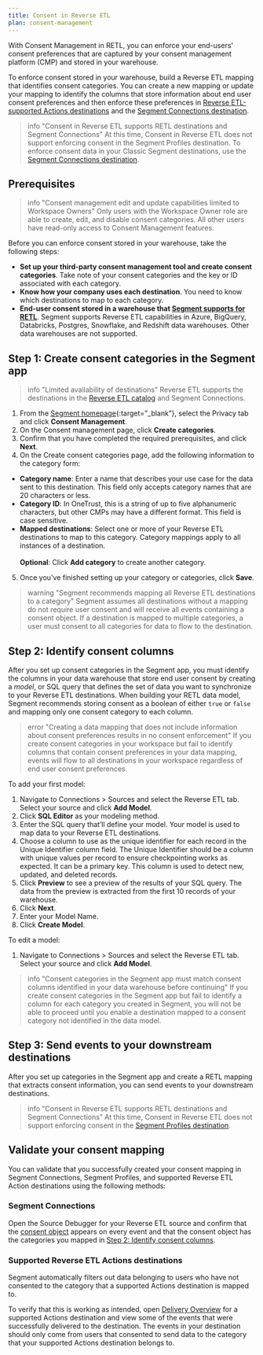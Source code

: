 ```yaml
---
title: Consent in Reverse ETL
plan: consent-management
---
```


With Consent Management in RETL, you can enforce your end-users' consent preferences that are captured by your consent management platform (CMP) and stored in your warehouse. 

To enforce consent stored in your warehouse, build a Reverse ETL mapping that identifies consent categories. You can create a new mapping or update your mapping to identify the columns that store information about end user consent preferences and then enforce these preferences in [Reverse ETL-supported Actions destinations](/docs/connections/reverse-etl/reverse-etl-catalog/) and the [Segment Connections destination](/docs/connections/destinations/catalog/actions-segment/).

> info "Consent in Reverse ETL supports RETL destinations and Segment Connections"
> At this time, Consent in Reverse ETL does not support enforcing consent in the Segment Profiles destination. To enforce consent data in your Classic Segment destinations, use the [Segment Connections destination](/docs/connections/destinations/catalog/actions-segment/). 

## Prerequisites

> info "Consent management edit and update capabilities limited to Workspace Owners"
> Only users with the Workspace Owner role are able to create, edit, and disable consent categories. All other users have read-only access to Consent Management features. 

Before you can enforce consent stored in your warehouse, take the following steps:
- **Set up your third-party consent management tool and create consent categories**. Take note of your consent categories and the key or ID associated with each category.
- **Know how your company uses each destination**. You need to know which destinations to map to each category. 
- **End-user consent stored in a warehouse that [Segment supports for RETL](/docs/connections/reverse-etl/#step-1-add-a-source)**. Segment supports Reverse ETL capabilities in Azure, BigQuery, Databricks, Postgres, Snowflake, and Redshift data warehouses. Other data warehouses are not supported.

## Step 1: Create consent categories in the Segment app

> info "Limited availability of destinations"
> Reverse ETL supports the destinations in the [Reverse ETL catalog](/docs/connections/reverse-etl/reverse-etl-catalog/) and Segment Connections. 

1. From the [Segment homepage](https://app.segment.com/goto-my-workspace/){:target="_blank”}, select the Privacy tab and click **Consent Management**.
2. On the Consent management page, click **Create categories**.
3. Confirm that you have completed the required prerequisites, and click **Next**.
4. On the Create consent categories page, add the following information to the category form:
  - **Category name**: Enter a name that describes your use case for the data sent to this destination. This field only accepts category names that are 20 characters or less.
  - **Category ID**: In OneTrust, this is a string of up to five alphanumeric characters, but other CMPs may have a different format. This field is case sensitive.
  - **Mapped destinations**: Select one or more of your Reverse ETL destinations to map to this category. Category mappings apply to all instances of a destination. 
  <br/><br/>**Optional**: Click **Add category** to create another category.
5. Once you've finished setting up your category or categories, click **Save**.

> warning "Segment recommends mapping all Reverse ETL destinations to a category"
> Segment assumes all destinations without a mapping do not require user consent and will receive all events containing a consent object. If a destination is mapped to multiple categories, a user must consent to all categories for data to flow to the destination.

## Step 2: Identify consent columns

After you set up consent categories in the Segment app, you must identify the columns in your data warehouse that store end user consent by creating a *model*, or SQL query that defines the set of data you want to synchronize to your Reverse ETL destinations. When building your RETL data model, Segment recommends storing consent as a boolean of either `true` or `false` and mapping only one consent category to each column.

<!--- todo: confirm with Atit that the true/false recommendation is still correct --->

> error "Creating a data mapping that does not include information about consent preferences results in no consent enforcement"
> If you create consent categories in your workspace but fail to identify columns that contain consent preferences in your data mapping, events will flow to all destinations in your workspace regardless of end user consent preferences.

To add your first model:
1. Navigate to Connections > Sources and select the Reverse ETL tab. Select your source and click **Add Model**.
2. Click **SQL Editor** as your modeling method.
3. Enter the SQL query that’ll define your model. Your model is used to map data to your Reverse ETL destinations.
4. Choose a column to use as the unique identifier for each record in the Unique Identifier column field.
    The Unique Identifier should be a column with unique values per record to ensure checkpointing works as expected. It can be a primary key. This column is used to detect new, updated, and deleted records.
5. Click **Preview** to see a preview of the results of your SQL query. The data from the preview is extracted from the first 10 records of your warehouse.
6. Click **Next**.
7. Enter your Model Name.
8. Click **Create Model**.

To edit a model: 
1. Navigate to Connections > Sources and select the Reverse ETL tab. Select your source and click **Add Model**.

<!---TODO: finish the above step when I get access to a test environment --->

> info "Consent categories in the Segment app must match consent columns identified in your data warehouse before continuing"
> If you create consent categories in the Segment app but fail to identify a column for each category you created in Segment, you will not be able to proceed until you enable a destination  mapped to a consent category not identified in the data model.

## Step 3: Send events to your downstream destinations

After you set up categories in the Segment app and create a RETL mapping that extracts consent information, you can send events to your downstream destinations. 

> info "Consent in Reverse ETL supports RETL destinations and Segment Connections"
> At this time, Consent in Reverse ETL does not support enforcing consent in the [Segment Profiles destination](/docs/connections/destinations/catalog/actions-segment-profiles/). 

<!--- TODO: finish this step ^^^ --->

## Validate your consent mapping

You can validate that you successfully created your consent mapping in Segment Connections, Segment Profiles, and supported Reverse ETL Action destinations using the following methods: 

### Segment Connections
Open the Source Debugger for your Reverse ETL source and confirm that the [consent object](/docs/privacy/consent-management/consent-in-segment-connections/#consent-object) appears on every event and that the consent object has the categories you mapped in [Step 2: Identify consent columns](#step-2-identify-consent-columns).

<!--- ### Segment Profiles
Open the [Profile Explorer](/docs/unify/#profile-explorer) and verify that your profiles contain the [Segment Consent Preference Updated](/docs/privacy/consent-management/consent-in-unify/#segment-consent-preference-updated-event) event. --->

### Supported Reverse ETL Actions destinations
Segment automatically filters out data belonging to users who have not consented to the category that a supported Actions destination is mapped to.

<!--- TODO: rewrite the above sentence--->

To verify that this is working as intended, open [Delivery Overview](/docs/connections/delivery-overview) for a supported Actions destination and view some of the events that were successfully delivered to the destination. The events in your destination should only come from users that consented to send data to the category that your supported Actions destination belongs to. 